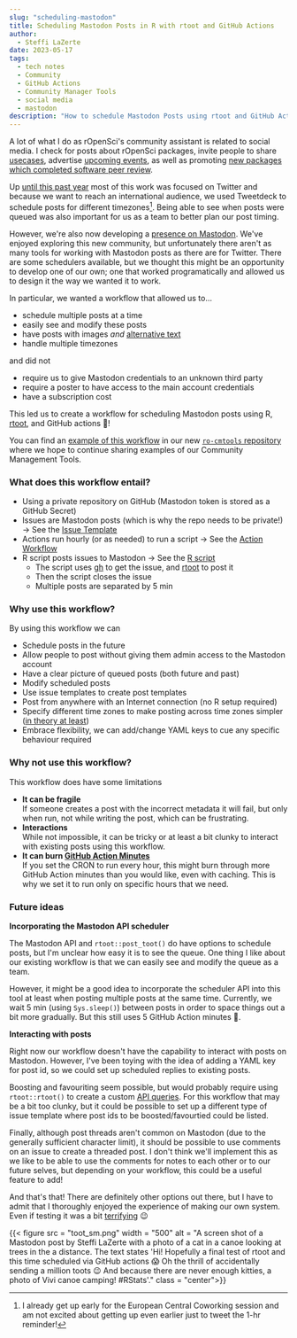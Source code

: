 ```yaml
---
slug: "scheduling-mastodon"
title: Scheduling Mastodon Posts in R with rtoot and GitHub Actions
author:
  - Steffi LaZerte
date: 2023-05-17
tags:
  - tech notes
  - Community
  - GitHub Actions
  - Community Manager Tools
  - social media
  - mastodon
description: "How to schedule Mastodon Posts using rtoot and GitHub Actions"
---
```


A lot of what I do as rOpenSci's community assistant is related to social media.
I check for posts about rOpenSci packages, invite people to share [usecases](/usecases),
advertise [upcoming events](/events), as well as promoting
[new packages which completed software peer review](/software-review).

Up [until this past year](/blog/2022/11/16/mastodon-en/) most of this work was 
focused on Twitter and because we want to reach an international audience, 
we used Tweetdeck to schedule posts for different timezones[^1].
Being able to see when posts were queued was also important for us as a team to 
better plan our post timing.


[^1]: I already get up early for the European Central Coworking session and am 
not excited about getting up even earlier just to tweet the 1-hr reminder!

However, we're also now developing a [presence on Mastodon](https://hachyderm.io/@rOpenSci).
We've enjoyed exploring this new community, but unfortunately there aren't as many tools for working with
Mastodon posts as there are for Twitter. There are some schedulers available, 
but we thought this might be an opportunity to develop one of our own; 
one that worked programatically and allowed us to design it the way we wanted it to work. 

In particular, we wanted a workflow that allowed us to...

- schedule multiple posts at a time
- easily see and modify these posts
- have posts with images *and* [alternative text](https://axesslab.com/alt-texts/)
- handle multiple timezones

and did not

- require us to give Mastodon credentials to an unknown third party
- require a poster to have access to the main account credentials
- have a subscription cost

This led us to create a workflow for scheduling Mastodon posts using R, 
[rtoot](https://schochastics.github.io/rtoot), and GitHub actions 🎉!

You can find an 
[example of this workflow](https://github.com/ropensci-org/ro-cmtoolkit/tree/main/scheduled_socials_example) 
in our new 
[`ro-cmtools` repository](https://github.com/ropensci-org/ro-cmtoolkit/)
where we hope to continue sharing examples of our Community Management Tools.

### What does this workflow entail?

- Using a private repository on GitHub (Mastodon token is stored as a GitHub Secret)
- Issues are Mastodon posts (which is why the repo needs to be private!) -> See the [Issue Template](https://github.com/ropensci-org/ro-cmtoolkit/blob/main/scheduled_socials_example/.github/ISSUE_TEMPLATE/schedule-post.md)
- Actions run hourly (or as needed) to run a script  -> See the [Action Workflow](https://github.com/ropensci-org/ro-cmtoolkit/blob/main/scheduled_socials_example/.github/workflows/schedule_posts.yaml)
- R script posts issues to Mastodon  -> See the [R script](https://github.com/ropensci-org/ro-cmtoolkit/blob/main/scheduled_socials_example/schedule_posts.R)
  - The script uses [gh](https://gh.r-lib.org/) to get the issue, 
    and [rtoot](https://schochastics.github.io/rtoot) to post it
  - Then the script closes the issue
  - Multiple posts are separated by 5 min

### Why use this workflow?

By using this workflow we can 

- Schedule posts in the future
- Allow people to post without giving them admin access to the Mastodon account
- Have a clear picture of queued posts (both future and past)
- Modify scheduled posts
- Use issue templates to create post templates
- Post from anywhere with an Internet connection (no R setup required)
- Specify different time zones to make posting across time zones simpler ([in theory at least](https://fosstodon.org/@ropensci/109458205543474658))
- Embrace flexibility, we can add/change YAML keys to cue any specific behaviour required

### Why not use this workflow?

This workflow does have some limitations

- **It can be fragile**   
  If someone creates a post with the incorrect metadata it will fail, 
  but only when run, not while writing the post, which can be frustrating. 
- **Interactions**  
  While not impossible, it can be tricky or at least a bit clunky to 
  interact with existing posts using this workflow.
- **It can burn [GitHub Action Minutes](https://docs.github.com/en/billing/managing-billing-for-github-actions/about-billing-for-github-actions)**  
  If you set the CRON to run every hour, this might burn through more GitHub
  Action minutes than you would like, even with caching. This is why we set it
  to run only on specific hours that we need.

### Future ideas

**Incorporating the Mastodon API scheduler**

The Mastodon API and `rtoot::post_toot()` do have options to schedule posts, 
but I'm unclear how easy it is to see the queue. One thing I like about our
existing workflow is that we can easily see and modify the queue as a team.

However, it might be a good idea to incorporate the scheduler API into this tool
at least when posting multiple posts at the same time. Currently, we wait 5 min 
(using `Sys.sleep()`) between posts in order to space things out a bit more 
gradually. But this still uses 5 GitHub Action minutes 🤔.

**Interacting with posts**

Right now our workflow doesn't have the capability to interact with posts on 
Mastodon. However, I've been toying with the idea of adding a YAML key for post id, 
so we could set up scheduled replies to existing posts.

Boosting and favouriting seem possible, but would probably require using 
`rtoot::rtoot()` to create a custom 
[API queries](https://docs.joinmastodon.org/methods/statuses/). For this workflow
that may be a bit too clunky, but it could be possible to set up a different type
of issue template where post ids to be boosted/favourtied could be listed.

Finally, although post threads aren't common on Mastodon (due to the generally
sufficient character limit), it should be possible to use comments on an issue to 
create a threaded post. I don't think we'll implement this as we like to be able
to use the comments for notes to each other or to our future selves, but 
depending on your workflow, this could be a useful feature to add!


And that's that! There are definitely other options out there, but I have to admit that
I thoroughly enjoyed the experience of making our own system. Even if testing it was a 
bit [terrifying](https://fosstodon.org/@steffilazerte/109433645817562816) 😉

{{< figure src = "toot_sm.png" width = "500" alt = "A screen shot of a Mastodon post by Steffi LaZerte with a photo of a cat in a canoe looking at trees in the a distance. The text states 'Hi! Hopefully a final test of rtoot and this time scheduled via GitHub actions 😱 Oh the thrill of accidentally sending a million toots 😉 And because there are never enough kitties, a photo of Vivi canoe camping! #RStats'." class = "center">}}




